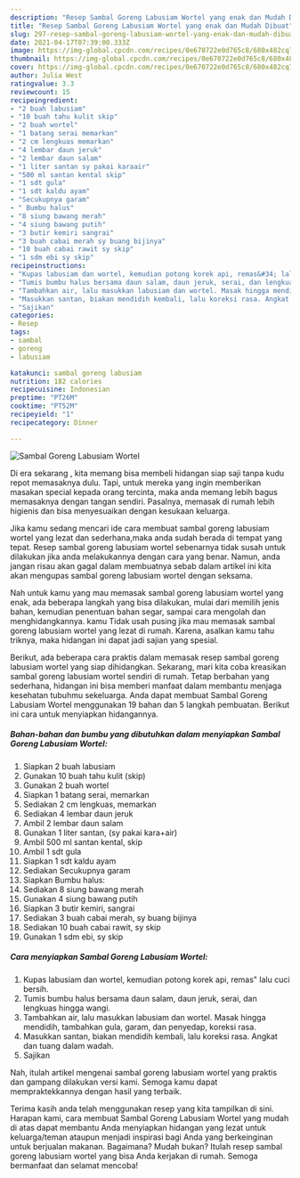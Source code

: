 ```yaml
---
description: "Resep Sambal Goreng Labusiam Wortel yang enak dan Mudah Dibuat"
title: "Resep Sambal Goreng Labusiam Wortel yang enak dan Mudah Dibuat"
slug: 297-resep-sambal-goreng-labusiam-wortel-yang-enak-dan-mudah-dibuat
date: 2021-04-17T07:39:00.333Z
image: https://img-global.cpcdn.com/recipes/0e670722e0d765c8/680x482cq70/sambal-goreng-labusiam-wortel-foto-resep-utama.jpg
thumbnail: https://img-global.cpcdn.com/recipes/0e670722e0d765c8/680x482cq70/sambal-goreng-labusiam-wortel-foto-resep-utama.jpg
cover: https://img-global.cpcdn.com/recipes/0e670722e0d765c8/680x482cq70/sambal-goreng-labusiam-wortel-foto-resep-utama.jpg
author: Julia West
ratingvalue: 3.3
reviewcount: 15
recipeingredient:
- "2 buah labusiam"
- "10 buah tahu kulit skip"
- "2 buah wortel"
- "1 batang serai memarkan"
- "2 cm lengkuas memarkan"
- "4 lembar daun jeruk"
- "2 lembar daun salam"
- "1 liter santan sy pakai karaair"
- "500 ml santan kental skip"
- "1 sdt gula"
- "1 sdt kaldu ayam"
- "Secukupnya garam"
- " Bumbu halus"
- "8 siung bawang merah"
- "4 siung bawang putih"
- "3 butir kemiri sangrai"
- "3 buah cabai merah sy buang bijinya"
- "10 buah cabai rawit sy skip"
- "1 sdm ebi sy skip"
recipeinstructions:
- "Kupas labusiam dan wortel, kemudian potong korek api, remas&#34; lalu cuci bersih."
- "Tumis bumbu halus bersama daun salam, daun jeruk, serai, dan lengkuas hingga wangi."
- "Tambahkan air, lalu masukkan labusiam dan wortel. Masak hingga mendidih, tambahkan gula, garam, dan penyedap, koreksi rasa."
- "Masukkan santan, biakan mendidih kembali, lalu koreksi rasa. Angkat dan tuang dalam wadah."
- "Sajikan"
categories:
- Resep
tags:
- sambal
- goreng
- labusiam

katakunci: sambal goreng labusiam 
nutrition: 182 calories
recipecuisine: Indonesian
preptime: "PT26M"
cooktime: "PT52M"
recipeyield: "1"
recipecategory: Dinner

---
```



![Sambal Goreng Labusiam Wortel](https://img-global.cpcdn.com/recipes/0e670722e0d765c8/680x482cq70/sambal-goreng-labusiam-wortel-foto-resep-utama.jpg)

Di era  sekarang , kita memang bisa membeli hidangan siap saji tanpa kudu repot memasaknya dulu. Tapi, untuk mereka yang ingin memberikan masakan special kepada orang tercinta, maka anda memang lebih bagus memasaknya dengan tangan sendiri. Pasalnya, memasak di rumah lebih higienis dan bisa menyesuaikan dengan kesukaan keluarga.

Jika kamu sedang mencari ide cara membuat sambal goreng labusiam wortel yang lezat dan sederhana,maka anda sudah berada di tempat yang tepat. Resep sambal goreng labusiam wortel  sebenarnya tidak susah untuk dilakukan jika anda melakukannya dengan cara yang benar. Namun, anda jangan risau akan gagal dalam membuatnya 
sebab dalam artikel ini kita akan mengupas sambal goreng labusiam wortel dengan seksama.  



Nah untuk kamu yang mau memasak sambal goreng labusiam wortel yang enak, ada beberapa langkah yang bisa dilakukan, mulai dari memilih jenis bahan, kemudian penentuan bahan segar, sampai cara mengolah dan menghidangkannya. kamu Tidak usah pusing jika mau memasak sambal goreng labusiam wortel yang lezat di rumah. Karena, asalkan kamu  tahu triknya, maka hidangan ini dapat jadi sajian yang spesial.

Berikut, ada beberapa cara praktis  dalam memasak resep sambal goreng labusiam wortel yang siap dihidangkan. Sekarang, mari kita coba kreasikan sambal goreng labusiam wortel sendiri di rumah. Tetap berbahan yang sederhana, hidangan ini bisa memberi manfaat dalam membantu menjaga kesehatan tubuhmu sekeluarga. Anda dapat membuat Sambal Goreng Labusiam Wortel menggunakan 19 bahan dan 5 langkah pembuatan. Berikut ini cara untuk menyiapkan hidangannya.

<!--inarticleads1-->

##### Bahan-bahan dan bumbu yang dibutuhkan dalam menyiapkan Sambal Goreng Labusiam Wortel:

1. Siapkan 2 buah labusiam
1. Gunakan 10 buah tahu kulit (skip)
1. Gunakan 2 buah wortel
1. Siapkan 1 batang serai, memarkan
1. Sediakan 2 cm lengkuas, memarkan
1. Sediakan 4 lembar daun jeruk
1. Ambil 2 lembar daun salam
1. Gunakan 1 liter santan, (sy pakai kara+air)
1. Ambil 500 ml santan kental, skip
1. Ambil 1 sdt gula
1. Siapkan 1 sdt kaldu ayam
1. Sediakan Secukupnya garam
1. Siapkan  Bumbu halus:
1. Sediakan 8 siung bawang merah
1. Gunakan 4 siung bawang putih
1. Siapkan 3 butir kemiri, sangrai
1. Sediakan 3 buah cabai merah, sy buang bijinya
1. Sediakan 10 buah cabai rawit, sy skip
1. Gunakan 1 sdm ebi, sy skip




<!--inarticleads2-->

##### Cara menyiapkan Sambal Goreng Labusiam Wortel:

1. Kupas labusiam dan wortel, kemudian potong korek api, remas&#34; lalu cuci bersih.
1. Tumis bumbu halus bersama daun salam, daun jeruk, serai, dan lengkuas hingga wangi.
1. Tambahkan air, lalu masukkan labusiam dan wortel. Masak hingga mendidih, tambahkan gula, garam, dan penyedap, koreksi rasa.
1. Masukkan santan, biakan mendidih kembali, lalu koreksi rasa. Angkat dan tuang dalam wadah.
1. Sajikan




Nah, itulah artikel mengenai  sambal goreng labusiam wortel  yang praktis dan gampang dilakukan versi kami. Semoga kamu dapat mempraktekkannya dengan hasil yang terbaik. 

Terima kasih anda telah menggunakan resep yang kita tampilkan di sini. Harapan kami, cara membuat  Sambal Goreng Labusiam Wortel yang mudah di atas dapat membantu Anda menyiapkan hidangan yang lezat untuk keluarga/teman ataupun menjadi inspirasi bagi Anda yang berkeinginan untuk berjualan makanan. Bagaimana? Mudah bukan? Itulah resep sambal goreng labusiam wortel yang bisa Anda kerjakan di rumah. Semoga bermanfaat dan selamat mencoba!

